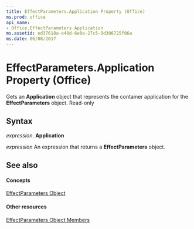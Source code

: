```yaml
---
title: EffectParameters.Application Property (Office)
ms.prod: office
api_name:
- Office.EffectParameters.Application
ms.assetid: ed37618a-e40d-6e0a-27c5-9d306725f06a
ms.date: 06/08/2017
---
```



# EffectParameters.Application Property (Office)

Gets an  **Application** object that represents the container application for the **EffectParameters** object. Read-only


## Syntax

 _expression_. **Application**

 _expression_ An expression that returns a **EffectParameters** object.


## See also


#### Concepts


[EffectParameters Object](effectparameters-object-office.md)
#### Other resources


[EffectParameters Object Members](effectparameters-members-office.md)

